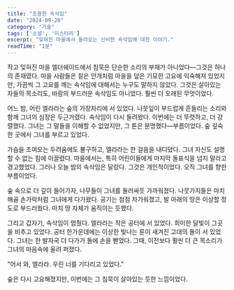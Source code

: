 ```yaml
---
title: "조용한 속삭임"
date: "2024-09-28"
category: "기술"
tags: ['소설', '미스터리']
excerpt: "잊혀진 마을에서 들려오는 신비한 속삭임에 대한 이야기."
readTime: "1분"
---
```


작고 잊혀진 마을 엘더쉐이드에서 침묵은 단순한 소리의 부재가 아니었다—그것은 하나의 존재였다. 마을 사람들은 짙은 안개처럼 마을을 덮은 기묘한 고요에 익숙해져 있었지만, 가끔씩 그 고요를 깨는 속삭임에 대해서는 누구도 말하지 않았다. 그것은 살아있는 자들의 목소리도, 바람의 부드러운 속삭임도 아니었다. 훨씬 더 오래된 무엇이었다.

어느 밤, 어린 엘라라는 숲의 가장자리에 서 있었다. 나뭇잎이 부드럽게 흔들리는 소리와 함께 그녀의 심장은 두근거렸다. 속삭임이 다시 들려왔다. 이번에는 더 뚜렷하고, 더 강렬했다. 그녀는 그 말들을 이해할 수 없었지만, 그 톤은 분명했다—부름이었다. 숲 깊숙한 곳에서 그녀를 부르고 있었다.

가슴을 조여오는 두려움에도 불구하고, 엘라라는 한 걸음을 내디뎠다. 그녀 자신도 설명할 수 없는 힘에 이끌렸다. 마을에서는, 특히 어린이들에게 마지막 돌표식을 넘지 말라고 경고했었다. 그러나 오늘 밤의 속삭임은 달랐다. 그것은 개인적이었다. 오직 그녀를 향한 부름이었다.

숲 속으로 더 깊이 들어가자, 나무들이 그녀를 둘러싸듯 가까워졌다. 나뭇가지들은 마치 해골 손가락처럼 그녀에게 다가왔다. 공기는 점점 차가워졌고, 발 아래의 땅은 이상할 정도로 부드러웠다. 마치 땅 자체가 움직이는 듯했다.

그리고 갑자기, 속삭임이 멈췄다. 엘라라는 작은 공터에 서 있었다. 희미한 달빛이 그곳을 비추고 있었다. 공터 한가운데에는 이상한 빛나는 룬이 새겨진 고대의 돌이 서 있었다. 그녀는 한 발자국 더 다가가 돌에 손을 뻗었다. 그때, 이전보다 훨씬 더 큰 목소리가 그녀의 마음속에 울려 퍼졌다.

"어서 와, 엘라라. 우린 너를 기다리고 있었다."

숲은 다시 고요해졌지만, 이번에는 그 침묵이 살아있는 듯한 느낌이었다.